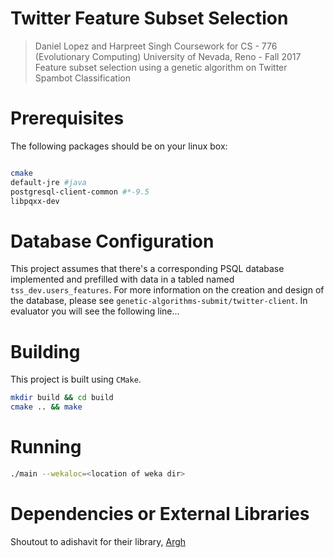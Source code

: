 # Twitter Feature Subset Selection
> Daniel Lopez and Harpreet Singh
Coursework for CS - 776 (Evolutionary Computing)
University of Nevada, Reno - Fall 2017
Feature subset selection using a genetic algorithm on Twitter Spambot Classification


# Prerequisites
The following packages should be on your linux box:
```bash

cmake
default-jre #java
postgresql-client-common #*-9.5
libpqxx-dev
```

# Database Configuration
This project assumes that there's a corresponding PSQL database implemented and prefilled with data in a tabled named `tss_dev.users_features`.
For more information on the creation and design of the database, please see `genetic-algorithms-submit/twitter-client`.
In evaluator you will see the following line...


# Building
This project is built using `CMake`.
```bash
mkdir build && cd build
cmake .. && make
```

# Running
```bash
./main --wekaloc=<location of weka dir>
```

# Dependencies or External Libraries
Shoutout to adishavit for their library, [Argh](https://github.com/adishavit/argh)
